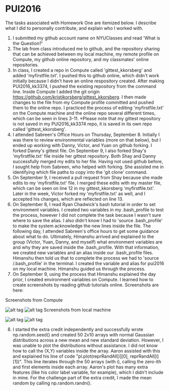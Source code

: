 # PUI2016

The tasks associated with Homework One are itemized below. I describe what I did to personally
contribute, and explain who I worked with.

1. I submitted my github account name on NYUClasses and read 'What is the Question?'
2. The lab from class introduced me to github, and the repository sharing that can be achieved
between my local machine, my remote profile on Compute, my github online repository, and my
classmates' online repositories. 
3. In class, I created a repo in Compute called 'gittest_kkorsberg' and added 'myfirstfile.txt'.
I pushed this to github online, which didn't work initially because I didn't have an online respository
created. After making PUI2016_kk3374, I pushed the existing repository from the command line. Inside 
Compute I added the git origin <https://github.com/kristikorsberg/gittest_kkorsberg>. I then made changes 
to the file from my Compute profile committed and pushed them to the online repo. I practiced the process 
of editing 'myfirstfile.txt' on the Compute machine and the online repo several different times, which 
can be seen in lines 3-11.
*Please note that my gittest repository is not saved in my PUI2016_kk3374 repo, it is saved in its own
repo called 'gittest_kkorsberg'. 
4. I attended Sabreen's Office Hours on Thursday, September 8. Initially I was there to review environmental
variables (more on that below), but I ended up working with Danny, Victor, and Yuan on github forking. I
forked Danny's gittest file. On September 9, I also forked Shay's 'myfirstfile.txt' file inside her
gittest repository. Both Shay and Danny successfully merged my edits to her file. 
Having not used github before, I sought help from Sabreen, who helped with forking. She assisted me in 
identifying which file paths to copy into the 'git clone' command. 
5. On September 9, I received a pull request from Shay because she made edits to my 'myfirstfile.txt' file.
I merged these edits with my master file, which can be seen on line 12 in my gittest_kkorsberg 'myfirstfile.txt'. 
Later in the week, Victor forked my 'myfirstfile.txt' as well, and I accepted his changes, which are reflected
on line 13. 
6. On September 8, I read Ryan Chadwick's bash tutorial in order to set environment variables. I created
two variables in my .bash_profile to test the process, however I did not complete the task because I wasn't 
sure where to save the alias. I also didn't know I had to 'source .bash_profile' to make the system 
acknowledge the new lines inside the file. The following day, I attended Sabreen's office hours to get some 
guidance about what to do. Ultimately, Himanshu arrived and explained to the group (Victor, Yuan, Danny, and 
myself) what environment variables are and why they are saved inside the .bash_profile. With that information, 
we created new variables and an alias inside our .bash_profile files. Himanshu then told us that to complete
the process we had to 'source /.bash_profile' in the terminal. I created the variable and alias for pui2016 
on my local machine. Himanshu guided us through the process. 
7. On September 9, using the process that Himanshu explained the day prior, I created environment 
variables on Compute. I learned how to create screenshots by reading github tutorials online. 
Screenshots are here:

Screenshots from Compute

![alt tag](https://cloud.githubusercontent.com/assets/22032802/18398300/33dbab2e-769a-11e6-96da-50d3c25f6ad6.png)
![alt tag](https://cloud.githubusercontent.com/assets/22032802/18398304/3606e44a-769a-11e6-8182-d6d960972a69.png)
Screenshots from local machine

![alt tag](https://cloud.githubusercontent.com/assets/22032802/18439326/dd1a17f4-78d2-11e6-88ff-f87b5a0da3e0.png)
![alt tag](https://cloud.githubusercontent.com/assets/22032802/18439419/43aca7ca-78d3-11e6-9e4b-ca9c40a4e1c1.png)

8. I started the extra credit independently and successfully wrote np.random.seed() and created 50 2x10 arrays
with normal Gaussian distributions across a new mean and new standard deviation. However, I was unable to plot 
the distributions without assistance. I did not know how to call the (X,Y) variables inside the array. Aaron 
assisted with this and explained his line of code "pl.plot(reprRandAll[i][0], reprRandAll[i][1])". This line
iterates through the 50 arrays (with i), calling the zero-ith and first elements inside each array. Aaron's
plot has many extra features (like his color label variable, for example), which I didn't include in mine. For 
the challenge part of the extra credit, I made the mean random by calling np.random.randn().
